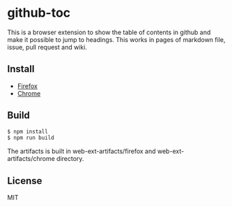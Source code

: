 # github-toc

This is a browser extension to show the table of contents in github and make it possible to jump to headings.
This works in pages of markdown file, issue, pull request and wiki.

## Install

- [Firefox](https://addons.mozilla.org/ja/firefox/addon/github_toc/)
- [Chrome](https://chrome.google.com/webstore/detail/github-toc/chllfjobjfelnglnadgfjfpppkgalgkd)

## Build

```sh
$ npm install
$ npm run build
```

The artifacts is built in web-ext-artifacts/firefox and web-ext-artifacts/chrome directory.

## License

MIT
